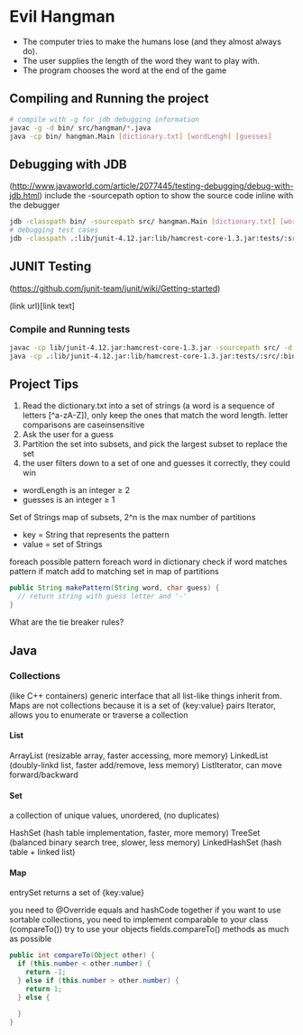 # Evil Hangman

- The computer tries to make the humans lose (and they almost always do).
- The user supplies the length of the word they want to play with.
- The program chooses the word at the end of the game

## Compiling and Running the project

``` sh
# compile with -g for jdb debugging information
javac -g -d bin/ src/hangman/*.java
java -cp bin/ hangman.Main [dictionary.txt] [wordLengh] [guesses]
```

## Debugging with JDB

(http://www.javaworld.com/article/2077445/testing-debugging/debug-with-jdb.html)
include the -sourcepath option to show the source code inline with the debugger

```sh
jdb -classpath bin/ -sourcepath src/ hangman.Main [dictionary.txt] [wordLength] [guesses]
# debugging test cases
jdb -classpath .:lib/junit-4.12.jar:lib/hamcrest-core-1.3.jar:tests/:src/:bin/ org.junit.runner.JUnitCore EvilHangmanTest

```
## JUNIT Testing

(https://github.com/junit-team/junit/wiki/Getting-started)

(link url)[link text]

### Compile and Running tests

```sh
javac -cp lib/junit-4.12.jar:hamcrest-core-1.3.jar -sourcepath src/ -d bin/ -g tests/EvilHangmanTest.java
java -cp .:lib/junit-4.12.jar:lib/hamcrest-core-1.3.jar:tests/:src/:bin/ org.junit.runner.JUnitCore EvilHangmanTest
```

## Project Tips

1. Read the dictionary.txt into a set of strings (a word is a sequence of letters [^a­-zA-Z]), only keep the ones that match the word length. letter comparisons are case­insensitive
2. Ask the user for a guess
3. Partition the set into subsets, and pick the largest subset to replace the set
4. the user filters down to a set of one and guesses it correctly, they could win

- wordLength is an integer ≥ 2
- guesses is an integer ≥ 1

Set of Strings
map of subsets, 2^n is the max number of partitions
- key = String that represents the pattern
- value = set of Strings

foreach possible pattern
  foreach word in dictionary
    check if word matches pattern
    if match
      add to matching set in map of partitions

```java
public String makePattern(String word, char guess) {
  // return string with guess letter and '-'
}
```
What are the tie breaker rules?

## Java

### Collections
(like C++ containers)
generic interface that all list-like things inherit from.
Maps are not collections because it is a set of {key:value} pairs
Iterator, allows you to enumerate or traverse a collection

#### List
ArrayList (resizable array, faster accessing, more memory)
LinkedList (doubly-linkd list, faster add/remove, less memory)
ListIterator, can move forward/backward

#### Set
a collection of unique values, unordered, (no duplicates)

HashSet (hash table implementation, faster, more memory)
TreeSet (balanced binary search tree, slower, less memory)
LinkedHashSet (hash table + linked list)

#### Map
entrySet returns a set of {key:value}

you need to @Override equals and hashCode together
if you want to use sortable collections, you need to implement comparable to your class (compareTo())
try to use your objects fields.compareTo() methods as much as possible

```java
public int compareTo(Object other) {
  if (this.number < other.number) {
    return -1;
  } else if (this.number > other.number) {
    return 1;
  } else {

  }
}
```
